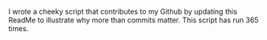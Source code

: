 I wrote a cheeky script that contributes to my Github by updating this ReadMe to illustrate why more than commits matter. This script has run 365 times.